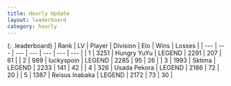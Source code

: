 ```yaml
---
title: Hourly Update
layout: leaderboard
category: hourly
---
```


{: .leaderboard}
| Rank | LV | Player | Division | Elo | Wins | Losses |
| --- | --- | --- | --- | --- | --- | --- |
| <span data-change="0">1</span> | 3251 | <span title="ID: 164871">Hungry YuYu</span> | LEGEND | <span data-change="0">2291</span> | <span data-change="0">207</span> | <span data-change="0">61</span> |
| <span data-change="0">2</span> | 989 | <span title="ID: 512212">luckyspoin</span> | LEGEND | <span data-change="0">2285</span> | <span data-change="0">95</span> | <span data-change="0">26</span> |
| <span data-change="0">3</span> | 1993 | <span title="ID: 353063">Sktima</span> | LEGEND | <span data-change="0">2233</span> | <span data-change="0">141</span> | <span data-change="0">42</span> |
| <span data-change="0">4</span> | 326 | <span title="ID: 641994">Usada Pekora</span> | LEGEND | <span data-change="0">2186</span> | <span data-change="0">72</span> | <span data-change="0">20</span> |
| <span data-change="1">5</span> | 1387 | <span title="ID: 451068">Reisus Inabaka</span> | LEGEND | <span data-change="0">2172</span> | <span data-change="0">73</span> | <span data-change="0">30</span> |